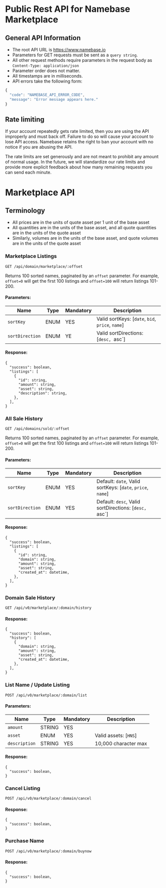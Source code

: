 # Public Rest API for Namebase Marketplace
## General API Information
* The root API URL is https://www.namebase.io
* Parameters for GET requests must be sent as a `query string`.
* All other request methods require parameters in the request body as `Content-Type: application/json`
* Parameter order does not matter.
* All timestamps are in milliseconds.
* API errors take the following form:
```javascript
{
  "code": "NAMEBASE_API_ERROR_CODE",
  "message": "Error message appears here."
}
```

## Rate limiting
If your account repeatedly gets rate limited, then you are using the API improperly and must back off. Failure to do so will cause your account to lose API access. Namebase retains the right to ban your account with no notice if you are abusing the API.

The rate limits are set generously and are not meant to prohibit any amount of normal usage. In the future, we will standardize our rate limits and provide more explicit feedback about how many remaining requests you can send each minute.

# Marketplace API
## Terminology
* All prices are in the units of quote asset per 1 unit of the base asset
* All quantities are in the units of the base asset, and all quote quantities are in the units of the quote asset
* Similarly, volumes are in the units of the base asset, and quote volumes are in the units of the quote asset

### Marketplace Listings
```
GET /api/domain/marketplace/:offset
```
Returns 100 sorted names, paginated by an `offset` parameter. For example, `offset=0` will get the first 100 listings and `offset=100` will return listings 101-200.

#### Parameters:
| Name            | Type   | Mandatory | Description                                                       |
|-----------------|--------|-----------|--------------------------------------------------|
| `sortKey`       | ENUM   | YES       | Valid sortKeys: [`date`, `bid`, `price`, `name`] |
| `sortDirection` | ENUM   | YE        | Valid sortDirections: [`desc, `asc`]             |

#### Response:
```
{
  "success": boolean,
  "listings": [
    {
      "id": string,
      "amount": string,
      "asset": string,
      "description": string,
    },
  ],
}
```

### All Sale History
```
GET /api/domains/sold/:offset
```
Returns 100 sorted names, paginated by an `offset` parameter. For example, `offset=0` will get the first 100 listings and `offset=100` will return listings 101-200.

#### Parameters:
| Name            | Type   | Mandatory | Description                                                |
|-----------------|--------|-----------|------------------------------------------------------------|
| `sortKey`       | ENUM   | YES        | Default: `date`, Valid sortKeys: [`date`, `price`, `name`] |
| `sortDirection` | ENUM   | YES        | Default: `desc`, Valid sortDirections: [`desc, `asc`]      |

#### Response:
```
{
  "success": boolean,
  "listings": [
    {
      "id": string,
      "domain": string,
      "amount": string,
      "asset": string,
      "created_at": datetime,
    },
  ],
}
```

### Domain Sale History
```
GET /api/v0/marketplace/:domain/history
```

#### Response:
```
{
  "success": boolean,
  "history": [
    {
      "domain": string,
      "amount": string,
      "asset": string,
      "created_at": datetime,
    },
  ],
}
```

### List Name / Update Listing
```
POST /api/v0/marketplace/:domain/list
```

#### Parameters:
| Name          | Type   | Mandatory | Description                           |
|---------------|--------|-----------|---------------------------------------|
| `amount`      | STRING | YES       |                                       |
| `asset`       | ENUM   | YES       | Valid assets: [`HNS`]                 |
| `description` | STRING | YES       | 10,000 character max                  |

#### Response:
```
{
  "success": boolean,
}
```

### Cancel Listing
```
POST /api/v0/marketplace/:domain/cancel
```

#### Response:
```
{
  "success": boolean,
}
```

### Purchase Name
```
POST /api/v0/marketplace/:domain/buynow
```

#### Response:
```
{
  "success": boolean,
}
